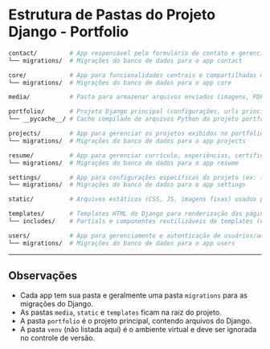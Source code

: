 # Estrutura de Pastas do Projeto Django - Portfolio

```bash
contact/         # App responsável pelo formulário de contato e gerenciamento das mensagens enviadas pelos visitantes
└── migrations/  # Migrações do banco de dados para o app contact

core/            # App para funcionalidades centrais e compartilhadas do projeto (utils, context processors, etc)
└── migrations/  # Migrações do banco de dados para o app core

media/           # Pasta para armazenar arquivos enviados (imagens, PDFs, uploads do usuário)

portfolio/       # Projeto Django principal (configurações, urls principais, wsgi/asgi)
└── __pycache__/ # Cache compilado de arquivos Python do projeto portfolio

projects/        # App para gerenciar os projetos exibidos no portfólio (models, views, templates)
└── migrations/  # Migrações do banco de dados para o app projects

resume/          # App para gerenciar currículo, experiências, certificados e informações do usuário
└── migrations/  # Migrações do banco de dados para o app resume

settings/        # App para configurações específicas do projeto (ex: temas, SEO, configurações globais)
└── migrations/  # Migrações do banco de dados para o app settings

static/          # Arquivos estáticos (CSS, JS, imagens fixas) usados pelo frontend

templates/       # Templates HTML do Django para renderização das páginas
└── includes/    # Partials e componentes reutilizáveis de templates (ex: navbar, footer)

users/           # App para gerenciamento e autenticação de usuários/admin
└── migrations/  # Migrações do banco de dados para o app users
```

---

## Observações

- Cada app tem sua pasta e geralmente uma pasta `migrations` para as migrações do Django.
- As pastas `media`, `static` e `templates` ficam na raiz do projeto.
- A pasta `portfolio` é o projeto principal, contendo arquivos do Django.
- A pasta `venv` (não listada aqui) é o ambiente virtual e deve ser ignorada no controle de versão.